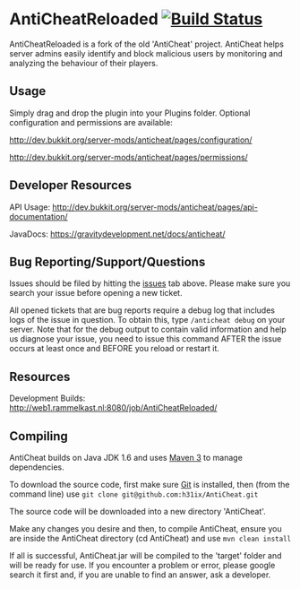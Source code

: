 AntiCheatReloaded [![Build Status](http://web1.rammelkast.nl:8080/job/AntiCheatReloaded/badge/icon)](http://web1.rammelkast.nl:8080/job/AntiCheatReloaded/)
=============

AntiCheatReloaded is a fork of the old 'AntiCheat' project.
AntiCheat helps server admins easily identify and block malicious users by monitoring and analyzing the behaviour of their players.

Usage
-------
Simply drag and drop the plugin into your Plugins folder. Optional configuration and permissions are available:

http://dev.bukkit.org/server-mods/anticheat/pages/configuration/

http://dev.bukkit.org/server-mods/anticheat/pages/permissions/

Developer Resources
-------
API Usage: http://dev.bukkit.org/server-mods/anticheat/pages/api-documentation/

JavaDocs: https://gravitydevelopment.net/docs/anticheat/

Bug Reporting/Support/Questions
------------

Issues should be filed by hitting the [issues](https://github.com/Rammelkast/AntiCheatReloaded/issues?state=open) tab above. Please make sure you search your issue before opening a new ticket.

All opened tickets that are bug reports require a debug log that includes logs of the issue in question. To obtain this, type `/anticheat debug` on your server. Note that for the debug output to contain valid information and help us diagnose your issue, you need to issue this command AFTER the issue occurs at least once and BEFORE you reload or restart it.

Resources
-------

Development Builds: http://web1.rammelkast.nl:8080/job/AntiCheatReloaded/

Compiling
-------

AntiCheat builds on Java JDK 1.6 and uses [Maven 3](http://maven.apache.org/download.cgi) to manage dependencies.

To download the source code, first make sure [Git](http://git-scm.com/) is installed, then (from the command line) use
```git clone git@github.com:h31ix/AntiCheat.git```

The source code will be downloaded into a new directory 'AntiCheat'.

Make any changes you desire and then, to compile AntiCheat, ensure you are inside the AntiCheat directory (cd AntiCheat) and use
```mvn clean install```

If all is successful, AntiCheat.jar will be compiled to the 'target' folder and will be ready for use. If you encounter a problem or error, please google search it first and, if you are unable to find an answer, ask a developer.
